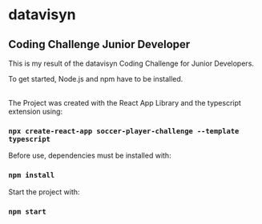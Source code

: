 # datavisyn

## Coding Challenge Junior Developer

This is my result of the datavisyn Coding Challenge for Junior Developers.

To get started, Node.js and npm have to be installed.
<br><br>

The Project was created with the React App Library and the typescript extension using:

### `npx create-react-app soccer-player-challenge --template typescript`

Before use, dependencies must be installed with:

### `npm install`

Start the project with:

### `npm start`
